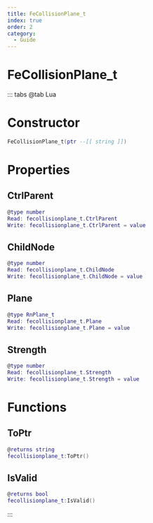 ```yaml
---
title: FeCollisionPlane_t
index: true
order: 2
category:
  - Guide
---
```


# FeCollisionPlane_t

::: tabs
@tab Lua
# Constructor
```lua
FeCollisionPlane_t(ptr --[[ string ]])
```
# Properties
## CtrlParent 
```lua
@type number
Read: fecollisionplane_t.CtrlParent
Write: fecollisionplane_t.CtrlParent = value
```
## ChildNode 
```lua
@type number
Read: fecollisionplane_t.ChildNode
Write: fecollisionplane_t.ChildNode = value
```
## Plane 
```lua
@type RnPlane_t
Read: fecollisionplane_t.Plane
Write: fecollisionplane_t.Plane = value
```
## Strength 
```lua
@type number
Read: fecollisionplane_t.Strength
Write: fecollisionplane_t.Strength = value
```
# Functions
## ToPtr
```lua
@returns string
fecollisionplane_t:ToPtr()
```
## IsValid
```lua
@returns bool
fecollisionplane_t:IsValid()
```

:::